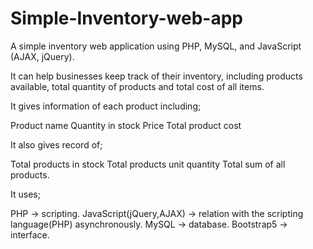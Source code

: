 # Simple-Inventory-web-app

A simple inventory web application using PHP, MySQL, and JavaScript (AJAX, jQuery).

It can help businesses keep track of their inventory, including products available, total quantity of products and total cost of all items.

It gives information of each product including;

Product name
Quantity in stock
Price
Total product cost

It also gives record of;

Total products in stock
Total products unit quantity
Total sum of all products.

It uses;

PHP -> scripting.
JavaScript(jQuery,AJAX) -> relation with the scripting language(PHP) asynchronously.
MySQL -> database.
Bootstrap5 -> interface.

